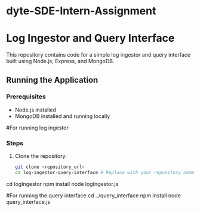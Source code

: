 # dyte-SDE-Intern-Assignment
# Log Ingestor and Query Interface


This repository contains code for a simple log ingestor and query interface built using Node.js, Express, and MongoDB.

## Running the Application

### Prerequisites
- Node.js installed
- MongoDB installed and running locally


#For running log ingestor
### Steps
1. Clone the repository:
   ```bash
   git clone <repository_url>
   cd log-ingestor-query-interface # Replace with your repository name
cd logIngestor
npm install
node logIngestor.js
   <!-- Pass the logs as parameters in post request save them in the local mongoDB database-->

#For running the query interface
cd ../query_interface
npm install
node query_interface.js


<!-- Run the queries of search and filter by passing parameters in the get request -->


